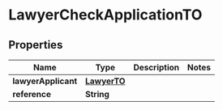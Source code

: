 
# LawyerCheckApplicationTO

## Properties
Name | Type | Description | Notes
------------ | ------------- | ------------- | -------------
**lawyerApplicant** | [**LawyerTO**](LawyerTO.md) |  | 
**reference** | **String** |  | 



